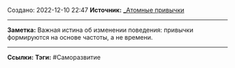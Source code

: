 Создано: 2022-12-10 22:47
**Источник:** [_Атомные привычки](_Атомные%20привычки.md)
***
**Заметка:**  Важная истина об изменении поведения: привычки формируются на основе частоты, а не времени.
***
**Ссылки:** 
**Тэги:** #Саморазвитие 


